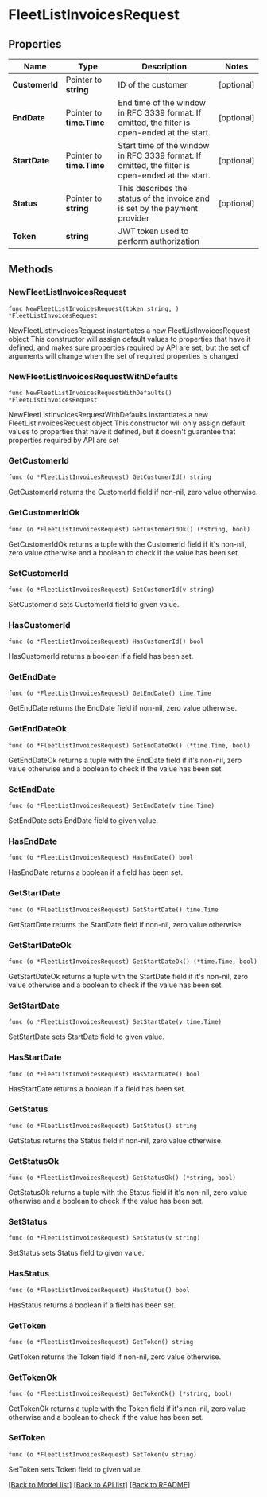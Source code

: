 # FleetListInvoicesRequest

## Properties

Name | Type | Description | Notes
------------ | ------------- | ------------- | -------------
**CustomerId** | Pointer to **string** | ID of the customer | [optional] 
**EndDate** | Pointer to **time.Time** | End time of the window in RFC 3339 format. If omitted, the filter is open-ended at the start. | [optional] 
**StartDate** | Pointer to **time.Time** | Start time of the window in RFC 3339 format. If omitted, the filter is open-ended at the start. | [optional] 
**Status** | Pointer to **string** | This describes the status of the invoice and is set by the payment provider | [optional] 
**Token** | **string** | JWT token used to perform authorization | 

## Methods

### NewFleetListInvoicesRequest

`func NewFleetListInvoicesRequest(token string, ) *FleetListInvoicesRequest`

NewFleetListInvoicesRequest instantiates a new FleetListInvoicesRequest object
This constructor will assign default values to properties that have it defined,
and makes sure properties required by API are set, but the set of arguments
will change when the set of required properties is changed

### NewFleetListInvoicesRequestWithDefaults

`func NewFleetListInvoicesRequestWithDefaults() *FleetListInvoicesRequest`

NewFleetListInvoicesRequestWithDefaults instantiates a new FleetListInvoicesRequest object
This constructor will only assign default values to properties that have it defined,
but it doesn't guarantee that properties required by API are set

### GetCustomerId

`func (o *FleetListInvoicesRequest) GetCustomerId() string`

GetCustomerId returns the CustomerId field if non-nil, zero value otherwise.

### GetCustomerIdOk

`func (o *FleetListInvoicesRequest) GetCustomerIdOk() (*string, bool)`

GetCustomerIdOk returns a tuple with the CustomerId field if it's non-nil, zero value otherwise
and a boolean to check if the value has been set.

### SetCustomerId

`func (o *FleetListInvoicesRequest) SetCustomerId(v string)`

SetCustomerId sets CustomerId field to given value.

### HasCustomerId

`func (o *FleetListInvoicesRequest) HasCustomerId() bool`

HasCustomerId returns a boolean if a field has been set.

### GetEndDate

`func (o *FleetListInvoicesRequest) GetEndDate() time.Time`

GetEndDate returns the EndDate field if non-nil, zero value otherwise.

### GetEndDateOk

`func (o *FleetListInvoicesRequest) GetEndDateOk() (*time.Time, bool)`

GetEndDateOk returns a tuple with the EndDate field if it's non-nil, zero value otherwise
and a boolean to check if the value has been set.

### SetEndDate

`func (o *FleetListInvoicesRequest) SetEndDate(v time.Time)`

SetEndDate sets EndDate field to given value.

### HasEndDate

`func (o *FleetListInvoicesRequest) HasEndDate() bool`

HasEndDate returns a boolean if a field has been set.

### GetStartDate

`func (o *FleetListInvoicesRequest) GetStartDate() time.Time`

GetStartDate returns the StartDate field if non-nil, zero value otherwise.

### GetStartDateOk

`func (o *FleetListInvoicesRequest) GetStartDateOk() (*time.Time, bool)`

GetStartDateOk returns a tuple with the StartDate field if it's non-nil, zero value otherwise
and a boolean to check if the value has been set.

### SetStartDate

`func (o *FleetListInvoicesRequest) SetStartDate(v time.Time)`

SetStartDate sets StartDate field to given value.

### HasStartDate

`func (o *FleetListInvoicesRequest) HasStartDate() bool`

HasStartDate returns a boolean if a field has been set.

### GetStatus

`func (o *FleetListInvoicesRequest) GetStatus() string`

GetStatus returns the Status field if non-nil, zero value otherwise.

### GetStatusOk

`func (o *FleetListInvoicesRequest) GetStatusOk() (*string, bool)`

GetStatusOk returns a tuple with the Status field if it's non-nil, zero value otherwise
and a boolean to check if the value has been set.

### SetStatus

`func (o *FleetListInvoicesRequest) SetStatus(v string)`

SetStatus sets Status field to given value.

### HasStatus

`func (o *FleetListInvoicesRequest) HasStatus() bool`

HasStatus returns a boolean if a field has been set.

### GetToken

`func (o *FleetListInvoicesRequest) GetToken() string`

GetToken returns the Token field if non-nil, zero value otherwise.

### GetTokenOk

`func (o *FleetListInvoicesRequest) GetTokenOk() (*string, bool)`

GetTokenOk returns a tuple with the Token field if it's non-nil, zero value otherwise
and a boolean to check if the value has been set.

### SetToken

`func (o *FleetListInvoicesRequest) SetToken(v string)`

SetToken sets Token field to given value.



[[Back to Model list]](../README.md#documentation-for-models) [[Back to API list]](../README.md#documentation-for-api-endpoints) [[Back to README]](../README.md)


